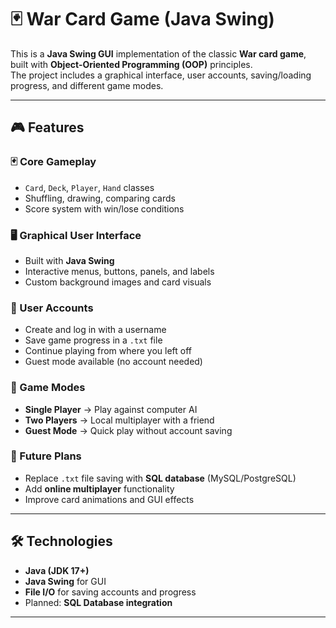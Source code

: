 # 🃏 War Card Game (Java Swing)

This is a **Java Swing GUI** implementation of the classic **War card game**, built with **Object-Oriented Programming (OOP)** principles.  
The project includes a graphical interface, user accounts, saving/loading progress, and different game modes.

---

## 🎮 Features

### 🃏 Core Gameplay

- `Card`, `Deck`, `Player`, `Hand` classes
- Shuffling, drawing, comparing cards
- Score system with win/lose conditions

### 🖥️ Graphical User Interface

- Built with **Java Swing**
- Interactive menus, buttons, panels, and labels
- Custom background images and card visuals

### 👤 User Accounts

- Create and log in with a username
- Save game progress in a `.txt` file
- Continue playing from where you left off
- Guest mode available (no account needed)

### 🎲 Game Modes

- **Single Player** → Play against computer AI
- **Two Players** → Local multiplayer with a friend
- **Guest Mode** → Quick play without account saving

### 🚀 Future Plans

- Replace `.txt` file saving with **SQL database** (MySQL/PostgreSQL)
- Add **online multiplayer** functionality
- Improve card animations and GUI effects

---

## 🛠️ Technologies

- **Java (JDK 17+)**
- **Java Swing** for GUI
- **File I/O** for saving accounts and progress
- Planned: **SQL Database integration**

---
